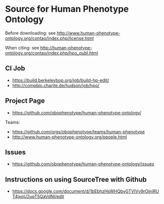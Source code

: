 
# Source for Human Phenotype Ontology

Before downloading: see http://www.human-phenotype-ontology.org/contao/index.php/license.html 

When citing: see http://human-phenotype-ontology.org/contao/index.php/hpo_publ.html

## CI Job

 * https://build.berkeleybop.org/job/build-hp-edit/
 * http://compbio.charite.de/hudson/job/hpo/

## Project Page

 * https://github.com/obophenotype/human-phenotype-ontology/

Teams:

 * https://github.com/orgs/obophenotype/teams/human-phenotype
 * http://www.human-phenotype-ontology.org/people.html

## Issues

 * https://github.com/obophenotype/human-phenotype-ontology/issues

## Instructions on using SourceTree with Github
 
 * https://docs.google.com/document/d/1bEbhzHsWHQbvGTVIVv9rOinjRUT4jxoU2uqT5QaVdNI/edit



